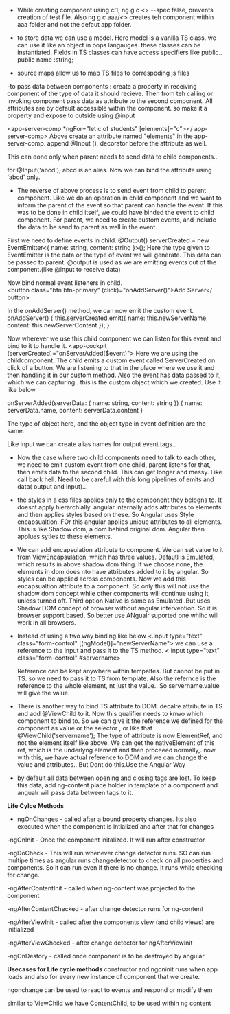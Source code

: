 - While creating component using cl1, ng g c <> --spec false, prevents creation of test file.
Also ng g c aaa/<> creates teh component within aaa folder and not the defaut app folder.

- to store data we can use a model. Here model is a vanilla TS class. we can use it like an object in oops langauges.
these classes can be instantiated. 
Fields in TS classes can have access specifiers like public..  public name :string;

- source maps allow us to map TS files to correspoding js files

-to pass data between components : create a property in receiving component of the type of data it should recieve. Then from teh calling or invoking component pass data as attribute to the second component. All attributes are by default accessible within the component. so make it a property and expose to outside using @input 

<app-server-comp *ngFor="let c of students" [elements]="c"></ app-server-comp>
Above create an attribute named "elements" in the app-server-comp. append @Input (), decorator before the attribute as well.

This can done only when parent needs to send data to child components..

for @Input('abcd'), abcd is an alias. Now we can bind the attribute using 'abcd' only.

- The reverse of above process is to send event from child to parent component. Like we do an operation in child component and we want to inform the parent of the event so that parent can handle the event. If this was to be done in child itself, we could have binded the event to child component. For parent, we need to create custom events, and include the data to be send to parent as well in the event.

First we need to define events in child. 
@Output() serverCreated = new EventEmitter<{ name: string, content: string }>();
Here the type given to EventEmitter is the data or the type of event we will generate. This data can be passed to parent. @output is used as we are emitting events out of the component.(like @input to receive data)

Now bind normal event listeners in child.   
<button class="btn btn-primary" (click)="onAddServer()">Add Server</ button>

In the onAddServer() method, we can now emit the custom event.
onAddServer() {
    this.serverCreated.emit({ name: this.newServerName, content: this.newServerContent });
  }
 
Now wherever we use this child component we can listen for this event and bind to it to handle it.
	  <app-cockpit (serverCreated)="onServerAdded($event)"></app-cockpit>
Here we are using the childcomponent. The child emits a custom event called ServerCreated on click of a button. We are listening to that in the place where we use it and then handling it in our custom method. Also the event has data passed to it, which we can capturing.. this is the custom object which we created. Use it like below

  onServerAdded(serverData: { name: string, content: string }) {
      name: serverData.name,
      content: serverData.content
  }
  
The type of object here, and the object type in event definition are the same.

Like input we can create alias names for output event tags..

- Now the case where two child components need to talk to each other, we need to emit custom event from one child, parent listens for that, then emits data to the second child. This can get longer and messy. Like call back hell.
Need to be careful with this long pipelines of emits and data( output and input)...

- the styles in a css files applies only to the component they belogns to. It doesnt apply hierarchially. angular internally adds attributes to elements and then applies styles based on these. So Angular uses Style encapsualtion. FOr this angular applies unique attributes to all elements. This is like Shadow dom, a dom behind original dom. Angular then applues sytles to these elements.

- We can add encapsulation attribute to component. We can set value to it from ViewEncapsulation, which has three values. Defautl is Emulated, which results in above shadow dom thing. If we choose none, the elements in dom does nto have attributes added to it by angular. So styles can be applied across components. Now we add this encapsualtion attribute to a component. So only this will not use the shadow dom concept while other components will continue using it, unless turned off. Third option Native is same as Emulated .But uses Shadow DOM concept of browser without angular intervention. So it is browser support based, So better use ANgualr suported one whihc will work in all browsers.

- Instead of using a two way binding like below
  <.input type="text" class="form-control" [(ngModel)]="newServerName">
  we can use a reference to the input and pass it to the TS method.
    < input type="text" class="form-control" #servername>
    
  Reference can be kept anywhere within tempaltes. But cannot be put in TS. so we need to pass it to TS from template. Also the refernce is the reference to the whole element, nt just the value.. So servername.value will give the value.
  
- There is another way to bind TS attribute to DOM. decalre attribute in TS and add @ViewChild to it. Now this qualifier needs to knwo which component to bind to. So we can give it the reference we defined for the component as value or the selector , or like that
@ViewChild('servername');
The type of attribute is now ElementRef, and not the element itself like above. We can get the nativeElement of this ref, which is the underlyng element and then proceeed normally,.
now with this, we have actual reference to DOM and we can change the value and attributes.. But Dont do this.Use the Angular Way


- by default all data between opening and closing tags are lost. To keep this data, add ng-content place holder in template of a component and angualr will pass data between tags to it.

**Life Cylce Methods**
- ngOnChanges - called after a bound property changes. Its also executed when the component is intialized and after that for changes

-ngOnInit - Once the component initalized. It will run after constructor

-ngDoCheck - This will run whenever change detector runs. SO can run multipe times as angular runs changedetector to check on all properties and components. So it can run even if there is no change. It runs while checking for change.

-ngAfterContentInit - called when ng-content was projected to the component

-ngAfterContentChecked - after change detector runs for ng-content 

-ngAfterViewInit - called after the components view (and child views) are initialized

-ngAfterViewChecked - after change detector for ngAfterViewInit

-ngOnDestory - called once component is to be destroyed by angular

**Usecases for Life cycle methods**
constructor and ngoninit runs when app loads and also for every new instance of component that we create.

ngonchange can be used to react to events and respond or modify them

similar to ViewChild we have ContentChild, to be used within ng content


